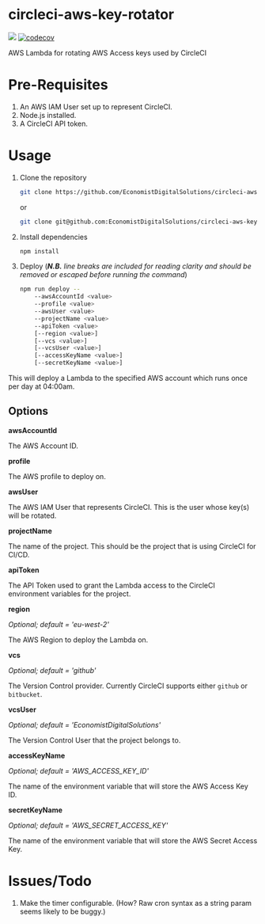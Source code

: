 # circleci-aws-key-rotator

[![](https://img.shields.io/circleci/project/github/EconomistDigitalSolutions/circleci-aws-key-rotator/master.svg)](https://circleci.com/gh/EconomistDigitalSolutions/circleci-aws-key-rotator)
[![codecov](https://codecov.io/gh/EconomistDigitalSolutions/circleci-aws-key-rotator/branch/master/graph/badge.svg)](https://codecov.io/gh/EconomistDigitalSolutions/circleci-aws-key-rotator)

AWS Lambda for rotating AWS Access keys used by CircleCI

# Pre-Requisites
1. An AWS IAM User set up to represent CircleCI.
2. Node.js installed.
3. A CircleCI API token.

# Usage
1. Clone the repository

    ```bash
    git clone https://github.com/EconomistDigitalSolutions/circleci-aws-key-rotator.git
    ```

    or

    ```bash
    git clone git@github.com:EconomistDigitalSolutions/circleci-aws-key-rotator.git
    ```

2. Install dependencies

    ```bash
    npm install
    ```

3. Deploy (***N.B.** line breaks are included for reading clarity and should be removed or escaped before running the command*)

    ```bash
    npm run deploy -- 
        --awsAccountId <value>
        --profile <value> 
        --awsUser <value> 
        --projectName <value>
        --apiToken <value>
        [--region <value>] 
        [--vcs <value>] 
        [--vcsUser <value>]
        [--accessKeyName <value>] 
        [--secretKeyName <value>]
    ```
This will deploy a Lambda to the specified AWS account which runs once per day at 04:00am.

## Options
**awsAccountId**

The AWS Account ID.

**profile**

The AWS profile to deploy on.

**awsUser**

The AWS IAM User that represents CircleCI. This is the user whose key(s) will be rotated.

**projectName**

The name of the project. This should be the project that is using CircleCI for CI/CD.

**apiToken**

The API Token used to grant the Lambda access to the CircleCI environment variables for the project.

**region** 

*Optional; default = 'eu-west-2'*

The AWS Region to deploy the Lambda on.

**vcs** 

*Optional; default = 'github'*

The Version Control provider. Currently CircleCI supports either `github` or `bitbucket`.

**vcsUser** 

*Optional; default = 'EconomistDigitalSolutions'*

The Version Control User that the project belongs to.

**accessKeyName**

*Optional; default = 'AWS_ACCESS_KEY_ID'*

The name of the environment variable that will store the AWS Access Key ID.

**secretKeyName**

*Optional; default = 'AWS_SECRET_ACCESS_KEY'*

The name of the environment variable that will store the AWS Secret Access Key.

# Issues/Todo
1. Make the timer configurable. (How? Raw cron syntax as a string param seems likely to be buggy.)